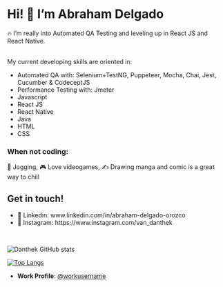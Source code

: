 <h1>Hi! 👋  I’m Abraham Delgado </h1>
<div>
 🔥 I’m really into Automated QA Testing and leveling up in React JS and React Native. <br><br>
  <p>My current developing skills are oriented in: </p>
  <ul>
    <li> Automated QA with: Selenium+TestNG, Puppeteer, Mocha, Chai, Jest, Cucumber & CodeceptJS </li>
    <li> Performance Testing with: Jmeter </li>
    <li> Javascript </li>
    <li> React JS </li>
     <li>React Native </li>
     <li>Java</li>
     <li>HTML </li>
    <li> CSS  </li>
  </ul>

  <h3> When not coding: </h3>
  <p>🏃 Jogging, 🎮 Love videogames, ✍️ Drawing manga and comic is a great way to chill </p>

   <h2> Get in touch! </h2>
   <ul>
    <li> 💼 Linkedin: www.linkedin.com/in/abraham-delgado-orozco </li>
    <li> 📸 Instagram: https://www.instagram.com/van_danthek </li>   
   </ul>
</div>

<br>


![Danthek GitHub stats](https://github-readme-stats.vercel.app/api?username=danthek&show_icons=true&theme=monokai  )
<br>

[![Top Langs](https://github-readme-stats.vercel.app/api/top-langs/?username=danthek&layout=compact)](https://github.com/danthek/github-readme-stats)

- **Work Profile**: [@workusername](https://github.disney.com/DELGJ185)
<!---
danthek/danthek is a ✨ special ✨ repository because its `README.md` (this file) appears on your GitHub profile.
You can click the Preview link to take a look at your changes.
--->

